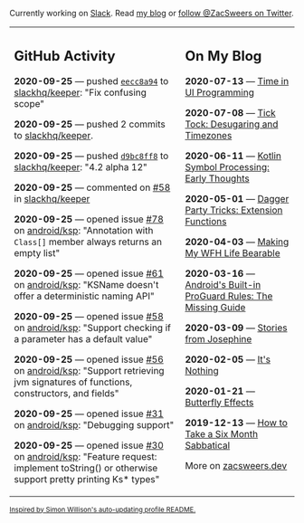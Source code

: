 Currently working on [Slack](https://slack.com/). Read [my blog](https://zacsweers.dev/) or [follow @ZacSweers on Twitter](https://twitter.com/ZacSweers).

<table><tr><td valign="top" width="60%">

## GitHub Activity
<!-- githubActivity starts -->
**2020-09-25** — pushed [`eecc8a94`](https://github.com/slackhq/keeper/commit/eecc8a9476360dba376d494e768f2b9ed829c6ed) to [slackhq/keeper](https://api.github.com/repos/slackhq/keeper): "Fix confusing scope"

**2020-09-25** — pushed 2 commits to [slackhq/keeper](https://api.github.com/repos/slackhq/keeper).

**2020-09-25** — pushed [`d9bc8ff8`](https://github.com/slackhq/keeper/commit/d9bc8ff87347996cb8d09dbd5d4dad86fe120ff0) to [slackhq/keeper](https://api.github.com/repos/slackhq/keeper): "4.2 alpha 12"

**2020-09-25** — commented on [#58](https://github.com/slackhq/keeper/pull/58#issuecomment-699147176) in [slackhq/keeper](https://api.github.com/repos/slackhq/keeper)

**2020-09-25** — opened issue [#78](https://api.github.com/repos/android/ksp/issues/78) on [android/ksp](https://api.github.com/repos/android/ksp): "Annotation with `Class[]` member always returns an empty list"

**2020-09-25** — opened issue [#61](https://api.github.com/repos/android/ksp/issues/61) on [android/ksp](https://api.github.com/repos/android/ksp): "KSName doesn't offer a deterministic naming API"

**2020-09-25** — opened issue [#58](https://api.github.com/repos/android/ksp/issues/58) on [android/ksp](https://api.github.com/repos/android/ksp): "Support checking if a parameter has a default value"

**2020-09-25** — opened issue [#56](https://api.github.com/repos/android/ksp/issues/56) on [android/ksp](https://api.github.com/repos/android/ksp): "Support retrieving jvm signatures of functions, constructors, and fields"

**2020-09-25** — opened issue [#31](https://api.github.com/repos/android/ksp/issues/31) on [android/ksp](https://api.github.com/repos/android/ksp): "Debugging support"

**2020-09-25** — opened issue [#30](https://api.github.com/repos/android/ksp/issues/30) on [android/ksp](https://api.github.com/repos/android/ksp): "Feature request: implement toString() or otherwise support pretty printing Ks* types"
<!-- githubActivity ends -->
</td><td valign="top" width="40%">

## On My Blog
<!-- blog starts -->
**2020-07-13** — [Time in UI Programming](https://www.zacsweers.dev/time-in-ui/)

**2020-07-08** — [Tick Tock: Desugaring and Timezones](https://www.zacsweers.dev/ticktock-desugaring-timezones/)

**2020-06-11** — [Kotlin Symbol Processing: Early Thoughts](https://www.zacsweers.dev/kotlin-symbol-processor-early-thoughts/)

**2020-05-01** — [Dagger Party Tricks: Extension Functions](https://www.zacsweers.dev/dagger-party-tricks-extension-functions/)

**2020-04-03** — [Making My WFH Life Bearable](https://www.zacsweers.dev/making-wfh-life-bearable/)

**2020-03-16** — [Android's Built-in ProGuard Rules: The Missing Guide](https://www.zacsweers.dev/android-proguard-rules/)

**2020-03-09** — [Stories from Josephine](https://www.zacsweers.dev/stories-from-josephine/)

**2020-02-05** — [It's Nothing](https://www.zacsweers.dev/its-nothing/)

**2020-01-21** — [Butterfly Effects](https://www.zacsweers.dev/butterfly-effects/)

**2019-12-13** — [How to Take a Six Month Sabbatical](https://www.zacsweers.dev/how-to-take-a-six-month-sabbatical/)
<!-- blog ends -->
More on [zacsweers.dev](https://zacsweers.dev/)
</td></tr></table>

<sub><a href="https://simonwillison.net/2020/Jul/10/self-updating-profile-readme/">Inspired by Simon Willison's auto-updating profile README.</a></sub>